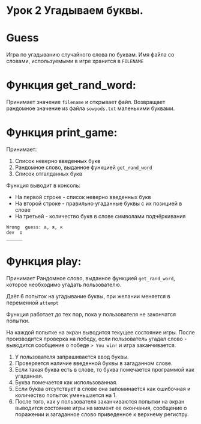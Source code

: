 # Урок 2 Угадываем буквы.
#  Guess
Игра по угадыванию случайного слова по буквам. Имя файла со словами, используемыми в игре хранится в `FILENAME`

# Функция get_rand_word:
Принимает значение `filename` и открывает файл. Возвращает рандомное значение из файла `sowpods.txt` маленькими буквами.

# Функция print_game:
Принимает:
1. Список неверно введенных букв
2. Рандомное слово, выданное функцией `get_rand_word`
3. Список отгалданных букв
 
Функция выводит в консоль:
* На первой строке - список неверно введенных букв
* На второй строке - правильно угаданные буквы с их позицией в слове
* На третьей - количество букв в слове символами подчёркивания 
``` 
Wrong  guess: а, я, к
dev  о
______ 
```

# Функция play:
Принимает Рандомное слово, выданное функцией `get_rand_word`, которое необходимо угадать пользователю.

Даёт 6 попыток на угадывание буквы, при желании меняется в переменной `attempt`

Функция работает до тех пор, пока у пользователя не закончатся попытки. 

На каждой попытке на экран выводится текущее состояние игры. После производится проверка на победу, если пользователь угадал слово - выводится сообщение о победе `> You win!` и игра заканчивается.

1. У пользователя запрашивается ввод буквы.
2. Проверяется наличие введенной буквы в загаданном слове.
3. Если такая буква есть в слове, то буква помечается программой как угаданная.
4. Буква помечается как использованная.
5. Если буква отсутствует в слове она запоминается как ошибочная и количество попыток уменьшается на 1.
6. После того, как у пользователя заканчиваются попытки на экран выводится состояние игры на момент ее окончания, сообщение о поражении и загаданное слово приведенное к верхнему регистру.
